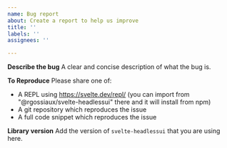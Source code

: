 ```yaml
---
name: Bug report
about: Create a report to help us improve
title: ''
labels: ''
assignees: ''

---
```


**Describe the bug**
A clear and concise description of what the bug is.

**To Reproduce**
Please share one of:
* A REPL using https://svelte.dev/repl/ (you can import from "@rgossiaux/svelte-headlessui" there and it will install from npm)
* A git repository which reproduces the issue
* A full code snippet which reproduces the issue

**Library version**
Add the version of `svelte-headlessui` that you are using here.
